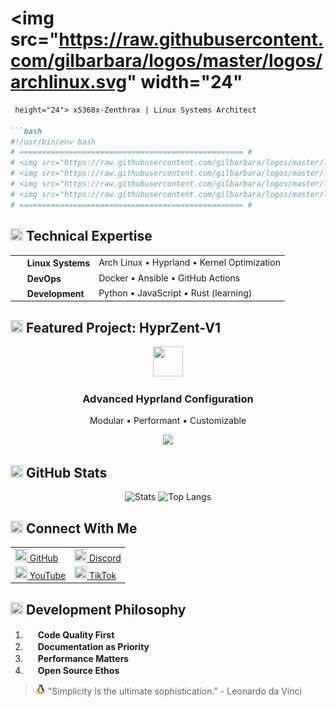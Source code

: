 # <img src="https://raw.githubusercontent.com/gilbarbara/logos/master/logos/archlinux.svg" width="24"

```markdown
 height="24"> x5368x-Zenthrax | Linux Systems Architect

```bash
#!/usr/bin/env bash
# ================================================== #
# <img src="https://raw.githubusercontent.com/gilbarbara/logos/master/logos/linux-tux.svg" width="16" height="16"> OS: Arch Linux x86_64
# <img src="https://raw.githubusercontent.com/gilbarbara/logos/master/logos/wayland.svg" width="16" height="16"> WM: Hyprland (Wayland)
# <img src="https://raw.githubusercontent.com/gilbarbara/logos/master/logos/zsh.svg" width="16" height="16"> Shell: zsh 5.9
# <img src="https://raw.githubusercontent.com/gilbarbara/logos/master/logos/wezterm.svg" width="16" height="16"> Terminal: WezTerm
# ================================================== #
```

## <img src="https://raw.githubusercontent.com/gilbarbara/logos/master/logos/python.svg" width="20" height="20"> Technical Expertise

<table>
  <tr>
    <td><img src="https://raw.githubusercontent.com/gilbarbara/logos/master/logos/archlinux.svg" width="16" height="16"> <strong>Linux Systems</strong></td>
    <td>Arch Linux • Hyprland • Kernel Optimization</td>
  </tr>
  <tr>
    <td><img src="https://raw.githubusercontent.com/gilbarbara/logos/master/logos/docker-icon.svg" width="16" height="16"> <strong>DevOps</strong></td>
    <td>Docker • Ansible • GitHub Actions</td>
  </tr>
  <tr>
    <td><img src="https://raw.githubusercontent.com/gilbarbara/logos/master/logos/javascript.svg" width="16" height="16"> <strong>Development</strong></td>
    <td>Python • JavaScript • Rust (learning)</td>
  </tr>
</table>

## <img src="https://raw.githubusercontent.com/gilbarbara/logos/master/logos/github-icon.svg" width="20" height="20"> Featured Project: HyprZent-V1

<div align="center">
  <img src="https://raw.githubusercontent.com/gilbarbara/logos/master/logos/hyper.svg" width="48" height="48">
  <h3>Advanced Hyprland Configuration</h3>
  <p>Modular • Performant • Customizable</p>
  <a href="https://github.com/x5368x/HyprZent---V1">
    <img src="https://img.shields.io/badge/View_Repository-181717?style=for-the-badge&logo=github&logoColor=white">
  </a>
</div>

## <img src="https://raw.githubusercontent.com/gilbarbara/logos/master/logos/github-octocat.svg" width="20" height="20"> GitHub Stats

<div align="center">
  <img src="https://github-readme-stats.vercel.app/api?username=x5368x&show_icons=true&theme=dark&hide_border=true&include_all_commits=true" alt="Stats">
  <img src="https://github-readme-stats.vercel.app/api/top-langs/?username=x5368x&layout=compact&theme=dark&hide_border=true" alt="Top Langs">
</div>

## <img src="https://raw.githubusercontent.com/gilbarbara/logos/master/logos/slack-icon.svg" width="20" height="20"> Connect With Me

<table>
  <tr>
    <td><a href="https://github.com/x5368x"><img src="https://raw.githubusercontent.com/gilbarbara/logos/master/logos/github-icon.svg" width="20" height="20"> GitHub</a></td>
    <td><a href="https://discord.gg/NdtChxcaU8"><img src="https://raw.githubusercontent.com/gilbarbara/logos/master/logos/discord-icon.svg" width="20" height="20"> Discord</a></td>
  </tr>
  <tr>
    <td><a href="https://youtube.com/@xzn-q7n9q"><img src="https://raw.githubusercontent.com/gilbarbara/logos/master/logos/youtube-icon.svg" width="20" height="20"> YouTube</a></td>
    <td><a href="https://www.tiktok.com/@x_536.8"><img src="https://raw.githubusercontent.com/gilbarbara/logos/master/logos/tiktok-icon.svg" width="20" height="20"> TikTok</a></td>
  </tr>
</table>

## <img src="https://raw.githubusercontent.com/gilbarbara/logos/master/logos/codecov.svg" width="20" height="20"> Development Philosophy

1. <img src="https://raw.githubusercontent.com/gilbarbara/logos/master/logos/prettier.svg" width="16" height="16"> **Code Quality First**
2. <img src="https://raw.githubusercontent.com/gilbarbara/logos/master/logos/git-icon.svg" width="16" height="16"> **Documentation as Priority**
3. <img src="https://raw.githubusercontent.com/gilbarbara/logos/master/logos/rust.svg" width="16" height="16"> **Performance Matters**
4. <img src="https://raw.githubusercontent.com/gilbarbara/logos/master/logos/open-source.svg" width="16" height="16"> **Open Source Ethos**

> <img src="https://raw.githubusercontent.com/gilbarbara/logos/master/logos/linux-tux.svg" width="16" height="16"> "Simplicity is the ultimate sophistication." - Leonardo da Vinci
```
